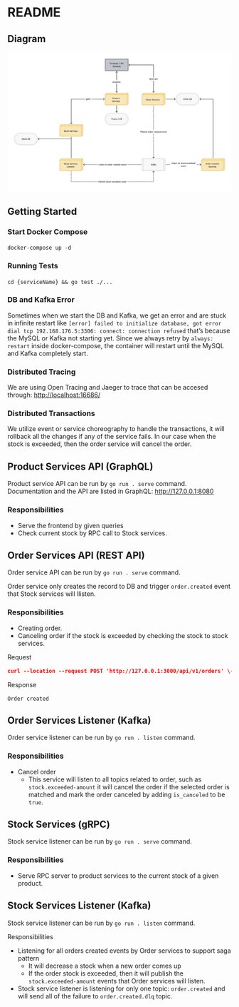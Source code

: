 # README

## Diagram
![Alt text](diagram.png?raw=true "Diagram")

## Getting Started

### Start Docker Compose

`docker-compose up -d`

### Running Tests

`cd {serviceName} && go test ./...`

### DB and Kafka Error

Sometimes when we start the DB and Kafka, we get an error and are stuck in infinite restart like `[error] failed to initialize database, got error dial tcp 192.168.176.5:3306: connect: connection refused` that’s because the MySQL or Kafka not starting yet. Since we always retry by `always: restart` inside docker-compose, the container will restart until the MySQL and Kafka completely start.

### Distributed Tracing

We are using Open Tracing and Jaeger to trace that can be accesed through: [http://localhost:16686/](http://localhost:16686/)

### Distributed Transactions

We utilize event or service choreography to handle the transactions, it will rollback all the changes if any of the service fails. In our case when the stock is exceeded, then the order service will cancel the order.


## Product Services API (GraphQL)

Product service API can be run by `go run . serve` command. Documentation and the API are listed in GraphQL: http://127.0.0.1:8080

### Responsibilities

- Serve the frontend by given queries
- Check current stock by RPC call to Stock services.

## Order Services API (REST API)

Order service API can be run by `go run . serve` command.

Order service only creates the record to DB and trigger `order.created` event that Stock services will llisten.

### Responsibilities

- Creating order.
- Canceling order if the stock is exceeded by checking the stock to stock services.

Request

```json
curl --location --request POST 'http://127.0.0.1:3000/api/v1/orders' \--header 'Content-Type: application/json' \--data-raw '{    "product_id": 1,    "total_price": 10000,    "total_quantity": 1}'
```

Response

```
Order created
```

## Order Services Listener (Kafka)

Order service listener can be run by `go run . listen` command.

### Responsibilities

- Cancel order
    - This service will listen to all topics related to order, such as `stock.exceeded-amount` it will cancel the order if the selected order is matched and mark the order canceled by adding `is_canceled` to be `true`.

## Stock Services (gRPC)

Stock service listener can be run by `go run . serve` command.

### **Responsibilities**

- Serve RPC server to product services to the current stock of a given product.

## Stock Services Listener (Kafka)

Stock service listener can be run by `go run . listen` command.

Responsibilities

- Listening for all orders created events by Order services to support saga pattern
    - It will decrease a stock when a new order comes up
    - If the order stock is exceeded, then it will publish the `stock.exceeded-amount` events that Order services will listen.
- Stock service listener is listening for only one topic: `order.created` and will send all of the failure to `order.created.dlq` topic.